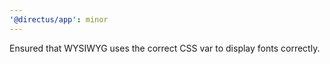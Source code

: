 ```yaml
---
'@directus/app': minor
---
```


Ensured that WYSIWYG uses the correct CSS var to display fonts correctly.
